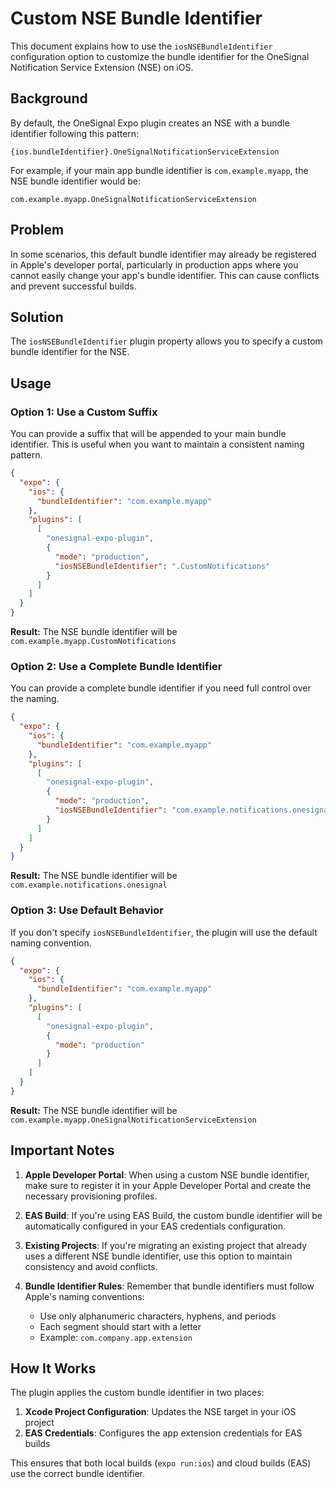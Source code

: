 # Custom NSE Bundle Identifier

This document explains how to use the `iosNSEBundleIdentifier` configuration option to customize the bundle identifier for the OneSignal Notification Service Extension (NSE) on iOS.

## Background

By default, the OneSignal Expo plugin creates an NSE with a bundle identifier following this pattern:

```
{ios.bundleIdentifier}.OneSignalNotificationServiceExtension
```

For example, if your main app bundle identifier is `com.example.myapp`, the NSE bundle identifier would be:

```
com.example.myapp.OneSignalNotificationServiceExtension
```

## Problem

In some scenarios, this default bundle identifier may already be registered in Apple's developer portal, particularly in production apps where you cannot easily change your app's bundle identifier. This can cause conflicts and prevent successful builds.

## Solution

The `iosNSEBundleIdentifier` plugin property allows you to specify a custom bundle identifier for the NSE.

## Usage

### Option 1: Use a Custom Suffix

You can provide a suffix that will be appended to your main bundle identifier. This is useful when you want to maintain a consistent naming pattern.

```json
{
  "expo": {
    "ios": {
      "bundleIdentifier": "com.example.myapp"
    },
    "plugins": [
      [
        "onesignal-expo-plugin",
        {
          "mode": "production",
          "iosNSEBundleIdentifier": ".CustomNotifications"
        }
      ]
    ]
  }
}
```

**Result:** The NSE bundle identifier will be `com.example.myapp.CustomNotifications`

### Option 2: Use a Complete Bundle Identifier

You can provide a complete bundle identifier if you need full control over the naming.

```json
{
  "expo": {
    "ios": {
      "bundleIdentifier": "com.example.myapp"
    },
    "plugins": [
      [
        "onesignal-expo-plugin",
        {
          "mode": "production",
          "iosNSEBundleIdentifier": "com.example.notifications.onesignal"
        }
      ]
    ]
  }
}
```

**Result:** The NSE bundle identifier will be `com.example.notifications.onesignal`

### Option 3: Use Default Behavior

If you don't specify `iosNSEBundleIdentifier`, the plugin will use the default naming convention.

```json
{
  "expo": {
    "ios": {
      "bundleIdentifier": "com.example.myapp"
    },
    "plugins": [
      [
        "onesignal-expo-plugin",
        {
          "mode": "production"
        }
      ]
    ]
  }
}
```

**Result:** The NSE bundle identifier will be `com.example.myapp.OneSignalNotificationServiceExtension`

## Important Notes

1. **Apple Developer Portal**: When using a custom NSE bundle identifier, make sure to register it in your Apple Developer Portal and create the necessary provisioning profiles.

2. **EAS Build**: If you're using EAS Build, the custom bundle identifier will be automatically configured in your EAS credentials configuration.

3. **Existing Projects**: If you're migrating an existing project that already uses a different NSE bundle identifier, use this option to maintain consistency and avoid conflicts.

4. **Bundle Identifier Rules**: Remember that bundle identifiers must follow Apple's naming conventions:
   - Use only alphanumeric characters, hyphens, and periods
   - Each segment should start with a letter
   - Example: `com.company.app.extension`

## How It Works

The plugin applies the custom bundle identifier in two places:

1. **Xcode Project Configuration**: Updates the NSE target in your iOS project
2. **EAS Credentials**: Configures the app extension credentials for EAS builds

This ensures that both local builds (`expo run:ios`) and cloud builds (EAS) use the correct bundle identifier.
